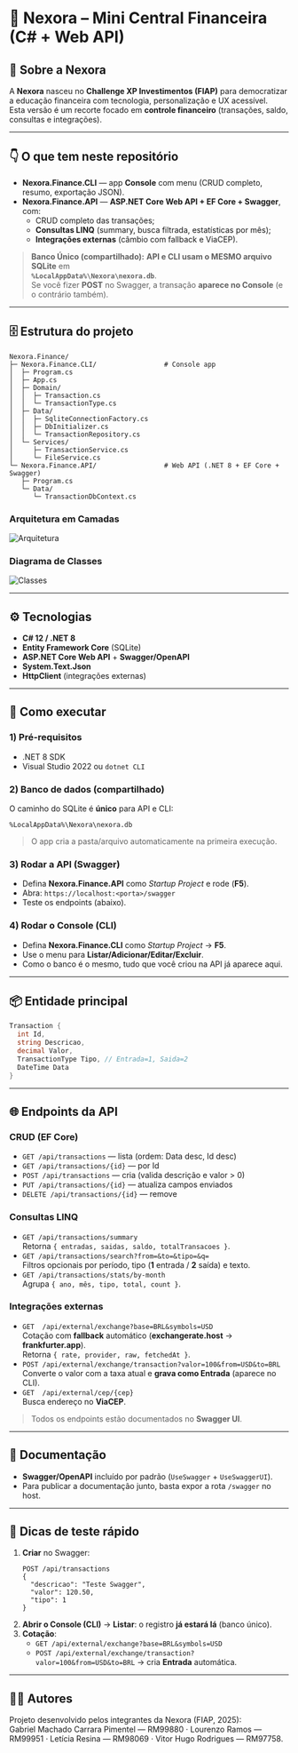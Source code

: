# 💜 Nexora – Mini Central Financeira (C# + Web API)

## 📖 Sobre a Nexora
A **Nexora** nasceu no **Challenge XP Investimentos (FIAP)** para democratizar a educação financeira com tecnologia, personalização e UX acessível.  
Esta versão é um recorte focado em **controle financeiro** (transações, saldo, consultas e integrações).

---

## 👇 O que tem neste repositório
- **Nexora.Finance.CLI** — app **Console** com menu (CRUD completo, resumo, exportação JSON).
- **Nexora.Finance.API** — **ASP.NET Core Web API + EF Core + Swagger**, com:
  - CRUD completo das transações;
  - **Consultas LINQ** (summary, busca filtrada, estatísticas por mês);
  - **Integrações externas** (câmbio com fallback e ViaCEP).

> **Banco Único (compartilhado):** **API e CLI usam o MESMO arquivo SQLite** em  
> **`%LocalAppData%\Nexora\nexora.db`**.  
> Se você fizer **POST** no Swagger, a transação **aparece no Console** (e o contrário também).

---

## 🗄️ Estrutura do projeto

```plaintext
Nexora.Finance/
├─ Nexora.Finance.CLI/                 # Console app
│  ├─ Program.cs
│  ├─ App.cs
│  ├─ Domain/
│  │  ├─ Transaction.cs
│  │  └─ TransactionType.cs
│  ├─ Data/
│  │  ├─ SqliteConnectionFactory.cs
│  │  ├─ DbInitializer.cs
│  │  └─ TransactionRepository.cs
│  └─ Services/
│     ├─ TransactionService.cs
│     └─ FileService.cs
└─ Nexora.Finance.API/                 # Web API (.NET 8 + EF Core + Swagger)
   ├─ Program.cs
   └─ Data/
      └─ TransactionDbContext.cs
```
### Arquitetura em Camadas
![Arquitetura](diagrama_arquitetura.png)

### Diagrama de Classes
![Classes](diagrama_classes.png)

---

## ⚙️ Tecnologias
- **C# 12 / .NET 8**
- **Entity Framework Core** (SQLite)
- **ASP.NET Core Web API** + **Swagger/OpenAPI**
- **System.Text.Json**
- **HttpClient** (integrações externas)

---

## 🚀 Como executar

### 1) Pré-requisitos
- .NET 8 SDK  
- Visual Studio 2022 ou `dotnet CLI`

### 2) Banco de dados (compartilhado)
O caminho do SQLite é **único** para API e CLI:
```
%LocalAppData%\Nexora\nexora.db
```
> O app cria a pasta/arquivo automaticamente na primeira execução.

### 3) Rodar a **API** (Swagger)
- Defina **Nexora.Finance.API** como *Startup Project* e rode (**F5**).  
- Abra: `https://localhost:<porta>/swagger`  
- Teste os endpoints (abaixo).

### 4) Rodar o **Console (CLI)**
- Defina **Nexora.Finance.CLI** como *Startup Project* → **F5**.  
- Use o menu para **Listar/Adicionar/Editar/Excluir**.  
- Como o banco é o mesmo, tudo que você criou na API já aparece aqui.

---

## 📦 Entidade principal

```csharp
Transaction {
  int Id,
  string Descricao,
  decimal Valor,
  TransactionType Tipo, // Entrada=1, Saida=2
  DateTime Data
}
```

---

## 🌐 Endpoints da API

### CRUD (EF Core)
- `GET /api/transactions` — lista (ordem: Data desc, Id desc)  
- `GET /api/transactions/{id}` — por Id  
- `POST /api/transactions` — cria (valida descrição e valor > 0)  
- `PUT /api/transactions/{id}` — atualiza campos enviados  
- `DELETE /api/transactions/{id}` — remove

### Consultas LINQ
- `GET /api/transactions/summary`  
  Retorna `{ entradas, saidas, saldo, totalTransacoes }`.
- `GET /api/transactions/search?from=&to=&tipo=&q=`  
  Filtros opcionais por período, tipo (**1** entrada / **2** saída) e texto.
- `GET /api/transactions/stats/by-month`  
  Agrupa `{ ano, mês, tipo, total, count }`.

### Integrações externas
- `GET  /api/external/exchange?base=BRL&symbols=USD`  
  Cotação com **fallback** automático (**exchangerate.host** → **frankfurter.app**).  
  Retorna `{ rate, provider, raw, fetchedAt }`.
- `POST /api/external/exchange/transaction?valor=100&from=USD&to=BRL`  
  Converte o valor com a taxa atual e **grava como Entrada** (aparece no CLI).
- `GET  /api/external/cep/{cep}`  
  Busca endereço no **ViaCEP**.

> Todos os endpoints estão documentados no **Swagger UI**.

---

## 📑 Documentação
- **Swagger/OpenAPI** incluído por padrão (`UseSwagger` + `UseSwaggerUI`).  
- Para publicar a documentação junto, basta expor a rota `/swagger` no host.

---

## 🧪 Dicas de teste rápido

1. **Criar** no Swagger:
   ```http
   POST /api/transactions
   {
     "descricao": "Teste Swagger",
     "valor": 120.50,
     "tipo": 1
   }
   ```
2. **Abrir o Console (CLI)** → **Listar**: o registro **já estará lá** (banco único).
3. **Cotação**:
   - `GET /api/external/exchange?base=BRL&symbols=USD`
   - `POST /api/external/exchange/transaction?valor=100&from=USD&to=BRL` → cria **Entrada** automática.

---

## 👨‍💻 Autores
Projeto desenvolvido pelos integrantes da Nexora (FIAP, 2025):  
Gabriel Machado Carrara Pimentel — RM99880 · Lourenzo Ramos — RM99951 · Letícia Resina — RM98069 · Vitor Hugo Rodrigues — RM97758.
